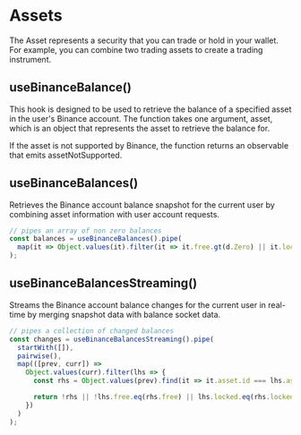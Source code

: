 # Assets

The Asset represents a security that you can trade or hold in your wallet. For example, you can combine two trading assets to create a trading instrument.



## useBinanceBalance()

This hook is designed to be used to retrieve the balance of a specified asset in
the user's Binance account. The function takes one argument, asset, which is an
object that represents the asset to retrieve the balance for.

If the asset is not supported by Binance, the function returns an observable that
emits assetNotSupported.


## useBinanceBalances()

Retrieves the Binance account balance snapshot for the current user by combining
asset information with user account requests.

```typescript
// pipes an array of non zero balances
const balances = useBinanceBalances().pipe(
  map(it => Object.values(it).filter(it => it.free.gt(d.Zero) || it.locked.gt(d.Zero)))
);
```


## useBinanceBalancesStreaming()

Streams the Binance account balance changes for the current user in real-time
by merging snapshot data with balance socket data.

```typescript
// pipes a collection of changed balances
const changes = useBinanceBalancesStreaming().pipe(
  startWith([]),
  pairwise(),
  map(([prev, curr]) =>
    Object.values(curr).filter(lhs => {
      const rhs = Object.values(prev).find(it => it.asset.id === lhs.asset.id);

      return !rhs || !lhs.free.eq(rhs.free) || lhs.locked.eq(rhs.locked);
    })
  )
);
```

